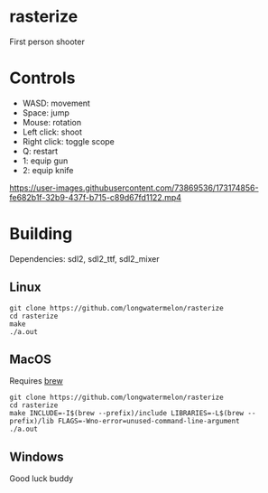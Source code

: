 # rasterize
First person shooter

# Controls
* WASD: movement
* Space: jump
* Mouse: rotation
* Left click: shoot
* Right click: toggle scope
* Q: restart
* 1: equip gun
* 2: equip knife


https://user-images.githubusercontent.com/73869536/173174856-fe682b1f-32b9-437f-b715-c89d67fd1122.mp4


# Building
Dependencies: sdl2, sdl2_ttf, sdl2_mixer

## Linux
```
git clone https://github.com/longwatermelon/rasterize
cd rasterize
make
./a.out
```

## MacOS
Requires [brew](https://brew.sh)

```
git clone https://github.com/longwatermelon/rasterize
cd rasterize
make INCLUDE=-I$(brew --prefix)/include LIBRARIES=-L$(brew --prefix)/lib FLAGS=-Wno-error=unused-command-line-argument
./a.out
```

## Windows

Good luck buddy
